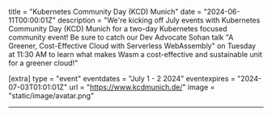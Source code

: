 title = "Kubernetes Community Day (KCD) Munich"
date = "2024-06-11T00:00:01Z"
description = "We're kicking off July events with Kubernetes Community Day (KCD) Munich for a two-day Kubernetes focused community event! Be sure to catch our Dev Advocate Sohan talk \"A Greener, Cost-Effective Cloud with Serverless WebAssembly\" on Tuesday at 11:30 AM to learn what makes Wasm a cost-effective and sustainable unit for a greener cloud!"

[extra]
type = "event"
eventdates = "July 1 - 2 2024"
eventexpires = "2024-07-03T01:01:01Z"
url = "https://www.kcdmunich.de/"
image = "static/image/avatar.png"

---
